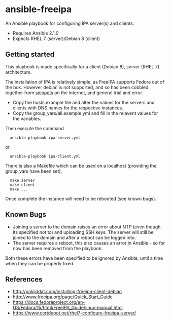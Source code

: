 # ansible-freeipa
An Ansible playbook for configuring IPA server(s) and clients.
* Requires Ansible 2.1.0
* Expects RHEL 7 (server)/Debian 8 (client)

## Getting started
This playbook is made specifically for a client (Debian 8), server (RHEL 7) architecture. 

The installation of IPA is relatively simple, as FreeIPA supports Fedora out of the box. However debian is not supported, and so has been cobbled together from [snippets](http://pakjiddat.com/installing-freeipa-client-debian) on the internet, and general trial and error.

* Copy the hosts.example file and alter the values for the servers and clients with DNS names for the respective instances.
* Copy the group_vars/all.example.yml and fill in the relavent values for the variables.

Then execute the command
```
  ansible-playbook ipa-server.yml
```
or
```
  ansible-playbook ipa-client.yml
```
There is also a Makefile which can be used on a localhost (providing the group_vars have been set),
```
  make server
  make client
  make ...
```

Once complete the instance will need to be rebooted (see known bugs).

## Known Bugs
 * Joining a server to the domain raises an error about NTP (even though its specified not to) and uploading SSH keys. The server will still be joined to the domain and after a reboot can be logged into.
 * The server requires a reboot, this also causes an error in Ansible - so for now has been removed from the playbook.

Both these errors have been specified to be ignored by Ansible, until a time when they can be properly fixed.

## References
* http://pakjiddat.com/installing-freeipa-client-debian
* http://www.freeipa.org/page/Quick_Start_Guide
* https://docs.fedoraproject.org/en-US/Fedora/15/html/FreeIPA_Guide/linux-manual.html
* https://www.certdepot.net/rhel7-configure-freeipa-server/
